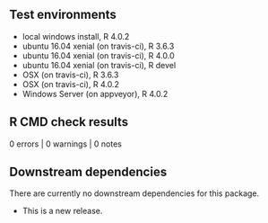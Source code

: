 ## Test environments
* local windows install, R 4.0.2
* ubuntu 16.04 xenial (on travis-ci), R 3.6.3
* ubuntu 16.04 xenial (on travis-ci), R 4.0.0
* ubuntu 16.04 xenial (on travis-ci), R devel
* OSX (on travis-ci), R 3.6.3
* OSX (on travis-ci), R 4.0.2
* Windows Server (on appveyor), R 4.0.2

## R CMD check results

0 errors | 0 warnings | 0 notes

## Downstream dependencies

There are currently no downstream dependencies for this package.

* This is a new release.

